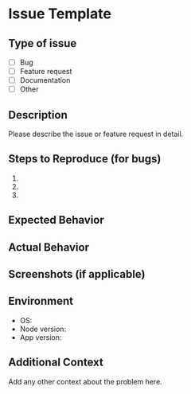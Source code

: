 # Issue Template

## Type of issue

- [ ] Bug
- [ ] Feature request
- [ ] Documentation
- [ ] Other

## Description

Please describe the issue or feature request in detail.

## Steps to Reproduce (for bugs)

1.
2.
3.

## Expected Behavior

## Actual Behavior

## Screenshots (if applicable)

## Environment

- OS:
- Node version:
- App version:

## Additional Context

Add any other context about the problem here.
